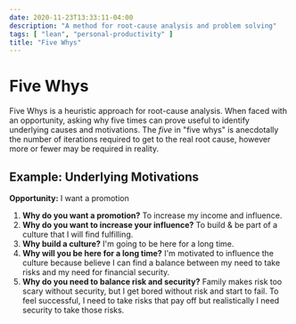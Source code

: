 ```yaml
---
date: 2020-11-23T13:33:11-04:00
description: "A method for root-cause analysis and problem solving"
tags: [ "lean", "personal-productivity" ]
title: "Five Whys"
---
```


# Five Whys

Five Whys is a heuristic approach for root-cause analysis. When faced with an opportunity, asking why five times can prove useful to identify underlying causes and motivations. The _five_ in "five whys" is anecdotally the number of iterations required to get to the real root cause, however more or fewer may be required in reality.

## Example: Underlying Motivations

**Opportunity:** I want a promotion

1. **Why do you want a promotion?** To increase my income and influence.
1. **Why do you want to increase your influence?** To build & be part of a culture that I will find fulfilling.
1. **Why build a culture?** I'm going to be here for a long time.
1. **Why will you be here for a long time?** I'm motivated to influence the culture because believe I can find a balance between my need to take risks and my need for financial security.
1. **Why do you need to balance risk and security?** Family makes risk too scary without security, but I get bored without risk and start to fail. To feel successful, I need to take risks that pay off but realistically I need security to take those risks.
